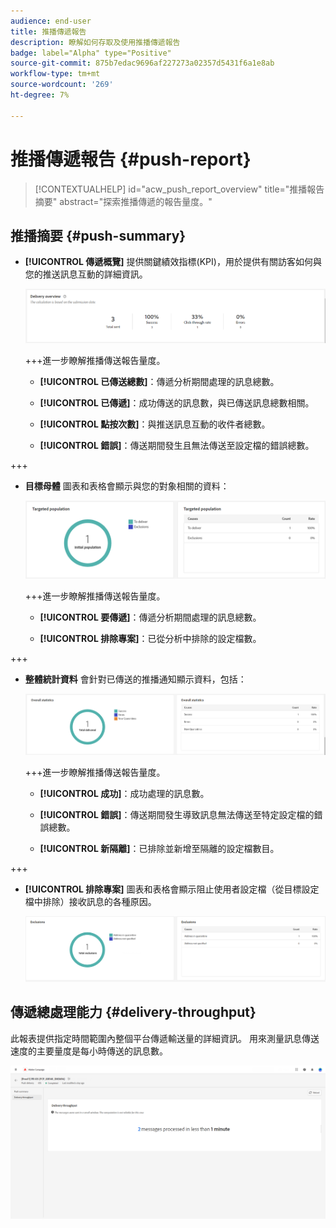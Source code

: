 ```yaml
---
audience: end-user
title: 推播傳遞報告
description: 瞭解如何存取及使用推播傳遞報告
badge: label="Alpha" type="Positive"
source-git-commit: 875b7edac9696af227273a02357d5431f6a1e8ab
workflow-type: tm+mt
source-wordcount: '269'
ht-degree: 7%

---
```


# 推播傳遞報告 {#push-report}

>[!CONTEXTUALHELP]
>id="acw_push_report_overview"
>title="推播報告摘要"
>abstract="探索推播傳遞的報告量度。"

## 推播摘要 {#push-summary}

* **[!UICONTROL 傳遞概覽]** 提供關鍵績效指標(KPI)，用於提供有關訪客如何與您的推送訊息互動的詳細資訊。

  ![](assets/reporting_push_3.png)

  +++進一步瞭解推播傳送報告量度。

   * **[!UICONTROL 已傳送總數]**：傳遞分析期間處理的訊息總數。

   * **[!UICONTROL 已傳遞]**：成功傳送的訊息數，與已傳送訊息總數相關。

   * **[!UICONTROL 點按次數]**：與推送訊息互動的收件者總數。

   * **[!UICONTROL 錯誤]**：傳送期間發生且無法傳送至設定檔的錯誤總數。

+++

* **目標母體** 圖表和表格會顯示與您的對象相關的資料：

  ![](assets/reporting_push_4.png)

  +++進一步瞭解推播傳送報告量度。

   * **[!UICONTROL 要傳遞]**：傳遞分析期間處理的訊息總數。

   * **[!UICONTROL 排除專案]**：已從分析中排除的設定檔數。

+++

* **整體統計資料** 會針對已傳送的推播通知顯示資料，包括：

  ![](assets/reporting_push_5.png)

  +++進一步瞭解推播傳送報告量度。

   * **[!UICONTROL 成功]**：成功處理的訊息數。

   * **[!UICONTROL 錯誤]**：傳送期間發生導致訊息無法傳送至特定設定檔的錯誤總數。

   * **[!UICONTROL 新隔離]**：已排除並新增至隔離的設定檔數目。

+++

* **[!UICONTROL 排除專案]** 圖表和表格會顯示阻止使用者設定檔（從目標設定檔中排除）接收訊息的各種原因。

  ![](assets/reporting_push_6.png)

## 傳遞總處理能力 {#delivery-throughput}

此報表提供指定時間範圍內整個平台傳遞輸送量的詳細資訊。 用來測量訊息傳送速度的主要量度是每小時傳送的訊息數。

![](assets/reporting_push_2.png)
